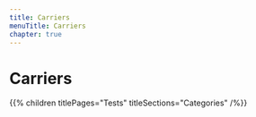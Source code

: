 ```yaml
---
title: Carriers
menuTitle: Carriers
chapter: true
---
```


# Carriers

{{% children titlePages="Tests" titleSections="Categories" /%}}